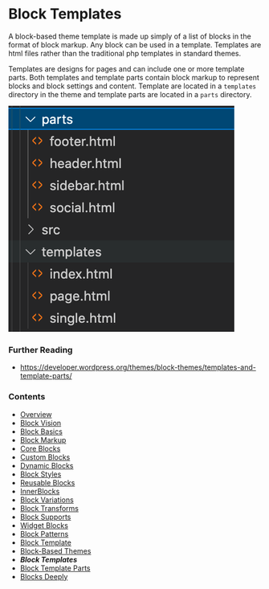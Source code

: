 # Block Templates

A block-based theme template is made up simply of a list of blocks in the format of block markup. Any block can be used in a template. Templates are html files rather than the traditional php templates in standard themes. 

Templates are designs for pages and can include one or more template parts. Both templates and template parts contain block markup to represent blocks and block settings and content. Template are located in a `templates` directory in the theme and template parts are located in a `parts` directory.

![block template directory](images/block-templates-and-parts.png)

### Further Reading
- https://developer.wordpress.org/themes/block-themes/templates-and-template-parts/
### Contents
- [Overview](01-overview.md)
- [Block Vision](02-block-vision.md)
- [Block Basics](03-block-basics.md)
- [Block Markup](04-block-markup.md)
- [Core Blocks](05-core-blocks.md)
- [Custom Blocks](06-custom-blocks.md)
- [Dynamic Blocks](07-dynamic-blocks.md)
- [Block Styles](08-block-styles.md)
- [Reusable Blocks](09-reusable-blocks.md)
- [InnerBlocks](10-innerblocks.md)
- [Block Variations](11-block-variations.md)
- [Block Transforms](12-block-transforms.md)
- [Block Supports](13-block-supports.md)
- [Widget Blocks](14-widget-blocks.md)
- [Block Patterns](15-block-patterns.md)
- [Block Template](16-block-template.md)
- [Block-Based Themes](17-block-based-themes.md)
- ***Block Templates***
- [Block Template Parts](19-block-template-parts.md)
- [Blocks Deeply](20-blocks-deeply.md)